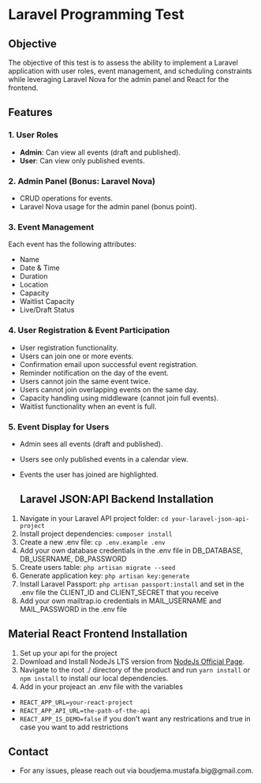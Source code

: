 # Laravel Programming Test

## Objective

The objective of this test is to assess the ability to implement a Laravel application with user roles, event management, and scheduling constraints while leveraging Laravel Nova for the admin panel and React for the frontend.

## Features

### 1. User Roles

- **Admin**: Can view all events (draft and published).
- **User**: Can view only published events.

### 2. Admin Panel (Bonus: Laravel Nova)

- CRUD operations for events.
- Laravel Nova usage for the admin panel (bonus point).

### 3. Event Management

Each event has the following attributes:

- Name
- Date & Time
- Duration
- Location
- Capacity
- Waitlist Capacity
- Live/Draft Status

### 4. User Registration & Event Participation

- User registration functionality.
- Users can join one or more events.
- Confirmation email upon successful event registration.
- Reminder notification on the day of the event.
- Users cannot join the same event twice.
- Users cannot join overlapping events on the same day.
- Capacity handling using middleware (cannot join full events).
- Waitlist functionality when an event is full.

### 5. Event Display for Users

- Admin sees all events (draft and published).
- Users see only published events in a calendar view.
- Events the user has joined are highlighted.


  ## Laravel JSON:API Backend Installation

1. Navigate in your Laravel API project folder: `cd your-laravel-json-api-project`
2. Install project dependencies: `composer install`
3. Create a new .env file: `cp .env.example .env`
4. Add your own database credentials in the .env file in DB_DATABASE, DB_USERNAME, DB_PASSWORD
5. Create users table: `php artisan migrate --seed`
6. Generate application key: `php artisan key:generate`
7. Install Laravel Passport: `php artisan passport:install` and set in the .env file the CLIENT_ID and CLIENT_SECRET that you receive
8. Add your own mailtrap.io credentials in MAIL_USERNAME and MAIL_PASSWORD in the .env file

## Material React Frontend Installation

1. Set up your api for the project
2. Download and Install NodeJs LTS version from [NodeJs Official Page](https://nodejs.org/en/download/).
3. Navigate to the root ./ directory of the product and run `yarn install` or `npm install` to install our local dependencies.
4. Add in your projeact an .env file with the variables
 - `REACT_APP_URL=your-react-project`
 - `REACT_APP_API_URL=the-path-of-the-api`
 - `REACT_APP_IS_DEMO=false` if you don't want any restrications and true in case you want to add restrictions

## Contact

- For any issues, please reach out via boudjema.mustafa.big\@gmail.com.


